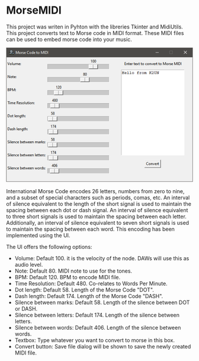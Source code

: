# MorseMIDI
This project was writen in Pyhton with the libreries Tkinter and MidiUtils. This project converts text to Morse code in MIDI format. These MIDI files can be used to embed morse code into your music.

![MorseMIDI](https://github.com/EdgarBarranco/MorseMIDI/blob/994c2d1308aed34ad646c660498f18f708a0debe/MorseMIDI.PNG)

International Morse Code encodes 26 letters, numbers from zero to nine, and a subset of special characters such as periods, comas, etc. An interval of silence equivalent to the length of the short signal is used to maintain the spacing between each dot or dash signal. An interval of silence equivalent to three short signals is used to maintain the spacing between each letter. Additionally, an interval of silence equivalent to seven short signals is used to maintain the spacing between each word. This encoding has been implemented using the UI.

The UI offers the following options:

- Volume:
Default 100. it is the velocity of the node. DAWs will use this as audio level.
- Note:
Default 80. MIDI note to use for the tones.
- BPM:
Default 120. BPM to encode MIDI file.
- Time Resolution:
Default 480. Co-relates to Words Per Minute.
- Dot length:
Default 58. Length of the Morse Code "DOT".
- Dash length:
Default 174. Length of the Morse Code "DASH".
- Silence between marks:
Default 58. Length of the silence between DOT or DASH.
- Silence between letters:
Default 174. Length of the silence between letters.
- Silence between words:
Default 406. Length of the silence between words.
- Textbox:
Type whatever you want to convert to morse in this box.
- Convert button:
Save file dialog will be shown to save the newly created MIDI file.

